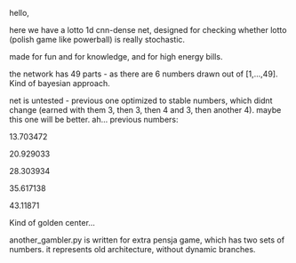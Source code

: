 hello,

here we have a lotto 1d cnn-dense net, designed for checking whether lotto (polish game like powerball) is really stochastic.

made for fun and for knowledge, and for high energy bills.

the network has 49 parts - as there are 6 numbers drawn out of [1,...,49]. Kind of bayesian approach.

net is untested - previous one optimized to stable numbers, which didnt change (earned with them 3, then 3, then 4 and 3, then another 4). maybe this one will be better.
ah... previous numbers:

  13.703472
  
  20.929033
  
  28.303934
  
  35.617138
  
  43.11871

Kind of golden center...

another_gambler.py is written for extra pensja game, which has two sets of numbers. it represents old architecture, without dynamic branches.
